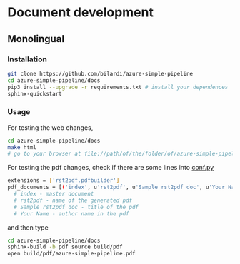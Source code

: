 # Document development

## Monolingual

### Installation

```sh
git clone https://github.com/bilardi/azure-simple-pipeline
cd azure-simple-pipeline/docs
pip3 install --upgrade -r requirements.txt # install your dependences
sphinx-quickstart
```

### Usage

For testing the web changes,

```sh
cd azure-simple-pipeline/docs
make html
# go to your browser at file://path/of/the/folder/of/azure-simple-pipeline/docs/build/html/index.html
```

For testing the pdf changes, check if there are some lines into [conf.py](https://github.com/bilardi/azure-simple-pipeline/blob/master/docs/source/conf.py)

```sh
extensions = ['rst2pdf.pdfbuilder']
pdf_documents = [('index', u'rst2pdf', u'Sample rst2pdf doc', u'Your Name'),]
  # index - master document
  # rst2pdf - name of the generated pdf
  # Sample rst2pdf doc - title of the pdf
  # Your Name - author name in the pdf
```

and then type

```sh
cd azure-simple-pipeline/docs
sphinx-build -b pdf source build/pdf
open build/pdf/azure-simple-pipeline.pdf
```
